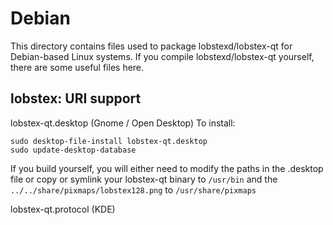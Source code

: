 
Debian
====================
This directory contains files used to package lobstexd/lobstex-qt
for Debian-based Linux systems. If you compile lobstexd/lobstex-qt yourself, there are some useful files here.

## lobstex: URI support ##


lobstex-qt.desktop  (Gnome / Open Desktop)
To install:

	sudo desktop-file-install lobstex-qt.desktop
	sudo update-desktop-database

If you build yourself, you will either need to modify the paths in
the .desktop file or copy or symlink your lobstex-qt binary to `/usr/bin`
and the `../../share/pixmaps/lobstex128.png` to `/usr/share/pixmaps`

lobstex-qt.protocol (KDE)

